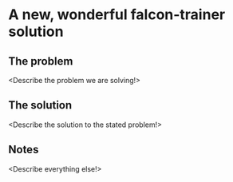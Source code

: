 # A new, wonderful falcon-trainer solution

## The problem

<Describe the problem we are solving!>

## The solution

<Describe the solution to the stated problem!>

## Notes

<Describe everything else!>
